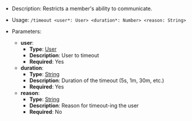 - Description: Restricts a member's ability to communicate.

- Usage: `/timeout <user*: User> <duration*: Number> <reason: String>`

- Parameters:
	- **user**:
		- **Type**: [User](../../Types/User.md)
		- **Description**: User to timeout
		- **Required**: Yes
	- **duration**:
		- **Type**: [String](../../Types/String.md)
		- **Description**: Duration of the timeout (5s, 1m, 30m, etc.)
		- **Required**: Yes
	- **reason**:
		- **Type**: [String](../../Types/String.md)
		- **Description**: Reason for timeout-ing the user
		- **Required**: No